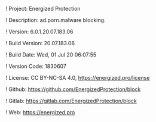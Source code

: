 ! Project: Energized Protection

! Description: ad.porn.malware blocking.

! Version: 6.0.1.20.07.183.06

! Build Version: 20.07.183.06

! Build Date: Wed, 01 Jul 20 06:07:55

! Version Code: 1830607

! License: CC BY-NC-SA 4.0, https://energized.pro/license

! Github: https://github.com/EnergizedProtection/block

! Gitlab: https://gitlab.com/EnergizedProtection/block


! Web: https://energized.pro
